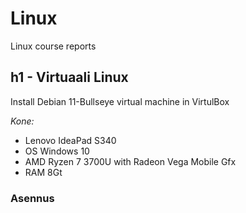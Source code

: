 # Linux
Linux course reports

## h1 - Virtuaali Linux

Install Debian 11-Bullseye virtual machine in VirtulBox

*Kone:*
- Lenovo IdeaPad S340
- OS Windows 10
- AMD Ryzen 7 3700U with Radeon Vega Mobile Gfx 
- RAM 8Gt

### Asennus


